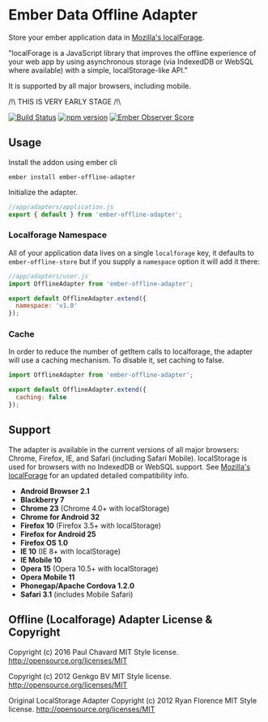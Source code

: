 Ember Data Offline Adapter
================================

Store your ember application data in [Mozilla's localForage](https://github.com/mozilla/localForage).

"localForage is a JavaScript library that improves the offline experience of your web app by using asynchronous storage (via IndexedDB or WebSQL where available) with a simple, localStorage-like API."

It is supported by all major browsers, including mobile.

/!\ THIS IS VERY EARLY STAGE /!\

[![Build Status](https://travis-ci.org/tchak/ember-offline-adapter.png?branch=master)](https://travis-ci.org/tchak/ember-offline-adapter)
[![npm version](https://badge.fury.io/js/ember-offline-adapter.svg)](http://badge.fury.io/js/ember-offline-adapter)
[![Ember Observer Score](http://emberobserver.com/badges/ember-offline-adapter.svg)](http://emberobserver.com/addons/ember-offline-adapter)

Usage
-----

Install the addon using ember cli

```
ember install ember-offline-adapter
```

Initialize the adapter.

```js
//app/adapters/application.js
export { default } from 'ember-offline-adapter';
```

### Localforage Namespace

All of your application data lives on a single `localforage` key, it defaults to `ember-offline-store` but if you supply a `namespace` option it will add it there:

```js
//app/adapters/user.js
import OfflineAdapter from 'ember-offline-adapter';

export default OfflineAdapter.extend({
  namespace: 'v1.0'
});
```

### Cache

In order to reduce the number of getItem calls to localforage, the adapter will use a caching mechanism. To disable it, set caching to false.

```js
import OfflineAdapter from 'ember-offline-adapter';

export default OfflineAdapter.extend({
  caching: false
});
```

Support
----

The adapter is available in the current versions of all major browsers: Chrome, Firefox, IE, and Safari (including Safari Mobile). localStorage is used for browsers with no IndexedDB or WebSQL support. See [Mozilla's localForage](https://github.com/mozilla/localForage) for an updated detailed compatibility info.

* **Android Browser 2.1**
* **Blackberry 7**
* **Chrome 23** (Chrome 4.0+ with localStorage)
* **Chrome for Android 32**
* **Firefox 10** (Firefox 3.5+ with localStorage)
* **Firefox for Android 25**
* **Firefox OS 1.0**
* **IE 10** (IE 8+ with localStorage)
* **IE Mobile 10**
* **Opera 15** (Opera 10.5+ with localStorage)
* **Opera Mobile 11**
* **Phonegap/Apache Cordova 1.2.0**
* **Safari 3.1** (includes Mobile Safari)

Offline (Localforage) Adapter License & Copyright
--------------------------------------------------

Copyright (c) 2016 Paul Chavard
MIT Style license. http://opensource.org/licenses/MIT

Copyright (c) 2012 Genkgo BV
MIT Style license. http://opensource.org/licenses/MIT

Original LocalStorage Adapter
Copyright (c) 2012 Ryan Florence
MIT Style license. http://opensource.org/licenses/MIT
